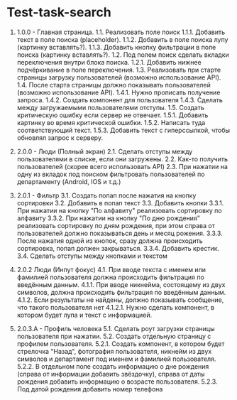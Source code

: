 # Test-task-search

1. 1.0.0 - Главная страница. 
   1.1. Реализовать поле поиск
	1.1.1. Добавить текст в поле поиска (placeholder).
	1.1.2. Добавить в поле поиска лупу (картинку вставлять?).
	1.1.3. Добавить кнопку фильтрации в поле поиска (картинку вставлять?).
   1.2. Под полем поиск сделать вкладки переключения внутри блока поиска.
	1.2.1. Добавить нижнее подчёркивание в поле переключения.
   1.3. Реализовать при старте страницы загрузку пользователей (возможно использование API).
   1.4. После старта страницы должно показывать пользователей (возможно использование API).
	1.4.1. Нужно прописать получение запроса.
	1.4.2. Создать компонент для пользователя 
	1.4.3. Сделать между загружаемыми пользователями отступы.
   1.5. Создать критическую ошибку если сервер не отвечает.
	1.5.1. Добавить картинку во время критической ошибки.
	1.5.2. Написать туда соответствующий текст.
	1.5.3. Добавить текст с гиперссылкой, чтобы обновлял запрос к серверу.

2. 2.0.0 - Люди (Полный экран)
   2.1. Сделать отступы между пользователями в списке, если они загружены.
   2.2. Как-то получить пользователей (скорее всего использовать API)
   2.3. При нажатии на одну из вкладок под поиском фильтровать пользователей по департаменту (Android, IOS и т.д.)
3. 2.0.1 - Фильтр
   3.1. Создать попап после нажатия на кнопку сортировки
   3.2. Добавить в попап текст
   3.3. Добавить кнопки 
	3.3.1. При нажатии на кнопку "По алфавиту" реализовать сортировку по алфавиту
	3.3.2. При нажатии на кнопку "По дню рождения" реализовать сортировку по дням рождения, при этом справа от пользователей должно показываться день и месяц рожения.
	3.3.3. После нажатия одной из кнопок, сразу должна происходить сортировка, попап должен закрываться.
	3.3.4. Добавить крестик.
   3.4. Сделать отступы между кнопками и текстом

4. 2.0.2 Люди (Инпут фокус)
   4.1. При вводе текста с именем или фамилией пользователя должна происходить фильтрация по введённым данным.
	4.1.1. При вводе никнейма, состоящему из двух символов, должна происходить фильтрация по введённым данным.
	4.1.2. Если результаты не найдены, должно показывать сообщение, что такого пользователя нет
		4.1.2.1. Нужно сделать компонент, в котором будет лупа и текст с информацией.
5. 2.0.3.А - Профиль человека 
   5.1. Сделать роут загрузки страницы пользователя при нажатии.
   5.2. Создать отдельную страницу с профилем пользователя.
	5.2.1. Создать компонент, в котором будет стрелочка "Назад", фотография пользователя, никнейм из двух символов и департамент под именем и фамилией пользователя.
	5.2.2. В отдельном поле создать информацию о дне рождения (справа от информации добавить звёздочку), справа от даты рождения добавить информацию о возрасте пользователя.
	5.2.3. Под датой рождения добавить номер телефона 